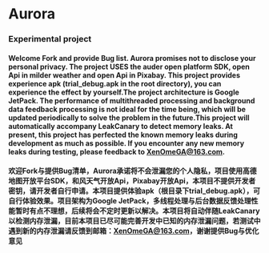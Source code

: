 # Aurora
### Experimental project
#### Welcome Fork and provide Bug list. Aurora promises not to disclose your personal privacy. The project USES the auder open platform SDK, open Api in milder weather and open Api in Pixabay. This project provides experience apk (trial_debug.apk in the root directory), you can experience the effect by yourself.The project architecture is Google JetPack. The performance of multithreaded processing and background data feedback processing is not ideal for the time being, which will be updated periodically to solve the problem in the future.This project will automatically accompany LeakCanary to detect memory leaks. At present, this project has perfected the known memory leaks during development as much as possible. If you encounter any new memory leaks during testing, please feedback to XenOmeGA@163.com.
#### 欢迎Fork与提供Bug清单，Aurora承诺将不会泄漏您的个人隐私，项目使用高德地图开放平台SDK，和风天气开放Api，Pixabay开放Api，本项目不提供开发者密钥，请开发者自行申请。本项目提供体验apk（根目录下trial_debug.apk），可自行体验效果。项目架构为Google JetPack，多线程处理与后台数据反馈处理性能暂时有点不理想，后续将会不定时更新以解决。本项目将自动伴随LeakCanary以检测内存泄漏，目前本项目已尽可能完善开发中已知的内存泄漏问题，若测试中遇到新的内存泄漏请反馈到邮箱：XenOmeGA@163.com，谢谢提供Bug与优化意见
